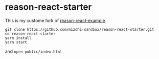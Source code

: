 # reason-react-starter

This is my custome fork of [reason-react-example](https://github.com/reasonml/reason-react-example).

```
git clone https://github.com/mizchi-sandbox/reason-react-starter.git
cd reason-react-starter
yarn install
yarn start
```

and `open public/index.html`
